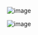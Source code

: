 
![image](https://github.com/user-attachments/assets/18953ce0-6136-42d2-8f54-6381dc10b407)


![image](https://github.com/user-attachments/assets/5f1f1e42-b8d3-4db2-beab-8a77daccadff)

